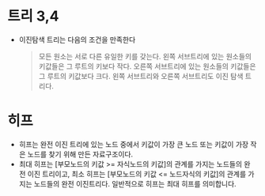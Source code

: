 # 트리 3,4

- 이진탐색 트리는 다음의 조건을 만족한다
  > 모든 원소는 서로 다른 유일한 키를 갖는다.
  > 왼쪽 서브트리에 있는 원소들의 키값들은 그 루트의 키보다 작다.
  > 오른쪽 서브트리에 있는 원소들의 키값들은 그 루트의 키값보다 크다.
  > 왼쪽 서브트리와 오른쪽 서브트리도 이진 탐색 트리다.

# 히프

- 히프는 완전 이진 트리에 있는 노드 중에서 키값이 가장 큰 노드 또는 키값이 가장 작은 노드를 찾기 위해 만든 자료구조이다.
- 최대 히프는 [부모노드의 키값 >= 자식노드의 키값]의 관계를 가지는 노드들의 완전 이진 트리이고, 최소 히프는 [부모노드의 키값 <= 노드자식의 키값]의 관계를 가지는 노드들의 완전 이진트리다. 일반적으로 히프는 최대 히프를 의미합니다.
